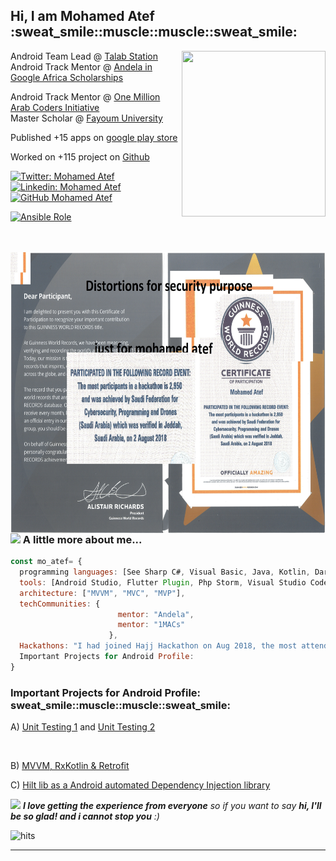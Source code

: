 <h2>Hi, I am Mohamed Atef :sweat_smile::muscle::muscle::sweat_smile:</h2>

<img align='right' src="https://media.giphy.com/media/b85mPT4Usz7fq/giphy.gif" width="230" height="265">
<p>Android Team Lead @ <a href="https://play.google.com/store/apps/details?id=mo.atef.talab.station.client">Talab Station</a></br>Android Track Mentor @ <a href="https://andela.com/">Andela in Google Africa Scholarships</a>
<p>Android Track Mentor @ <a href="https://mentor.arabcoders.ae/experts/4903">One Million Arab Coders Initiative</a></br>Master Scholar @ <a href="http://www.fayoum.edu.eg/">Fayoum University</a>
<p>Published +15 apps on <a href="https://play.google.com/store/apps/dev?id=8766826061956234248">google play store</a></br></p>
<p>Worked on +115 project on <a href="https://github.com/Prof-MohamedAtef?tab=repositories">Github</a></br></p>




[![Twitter: Mohamed Atef](https://img.shields.io/twitter/follow/_Mohamed__Atef_?style=social)](https://twitter.com/_Mohamed__Atef_)
[![Linkedin: Mohamed Atef](https://img.shields.io/badge/Prof-MohamedAtef-blue?style=flat-square&logo=Linkedin&logoColor=white&link=https://www.linkedin.com/in/prof-mohamed-atef/)](https://www.linkedin.com/in/prof-mohamed-atef/)
[![GitHub Mohamed Atef](https://img.shields.io/github/followers/Prof-MohamedAtef?label=follow&style=social)](https://github.com/Prof-MohamedAtef)

<p align='left'>
      <a href="https://github.com/Prof-MohamedAtef/Prof-MohamedAtef/blob/master/MohamedAtefAndroidDeveloperResume.pdf">
            <img alt="Ansible Role" src="https://img.shields.io/static/v1?color=orange&label=Resume&logo=Apple&logoColor=white&style=for-the-badge&message=Download">
      </a>
</p>


</br></br><img align='right' src="https://github.com/Prof-MohamedAtef/Prof-MohamedAtef/blob/master/Guinness_1.9MB.jpg" width="900" height="450">
</br></br>

### <img src="https://media.giphy.com/media/VgCDAzcKvsR6OM0uWg/giphy.gif" width="50"> A little more about me...  


```javascript
const mo_atef= {
  programming languages: [See Sharp C#, Visual Basic, Java, Kotlin, Dart, Python, PhP, Asp.Net, html, css],
  tools: [Android Studio, Flutter Plugin, Php Storm, Visual Studio Code, Xampp, MSSql Server, Microsoft Visual Studio 2010, 2013 & 2015],
  architecture: ["MVVM", "MVC", "MVP"],
  techCommunities: {
                        mentor: "Andela",
                        mentor: "1MACs"
                      },
  Hackathons: "I had joined Hajj Hackathon on Aug 2018, the most attended Software Engineering competition in the history in Jeddah, Saudi Arabia"
  Important Projects for Android Profile:
}
```
<h3>Important Projects for Android Profile: sweat_smile::muscle::muscle::sweat_smile:</h3>
<p>A) <a href="https://github.com/Prof-MohamedAtef/kotlin-data-class-raywenderlich">Unit Testing 1</a> and <a href="https://github.com/Prof-MohamedAtef/android-test-codelab-samples">Unit Testing 2</a> </p></br>
<p>B) <a href="https://github.com/Prof-MohamedAtef/ZeewAuth">MVVM, RxKotlin & Retrofit</a></p>
<p>C) <a href="https://github.com/Prof-MohamedAtef/hilt_DepenedencyInjection_android">Hilt lib as a Android automated Dependency Injection library</a></p>

<img src="https://media.giphy.com/media/LnQjpWaON8nhr21vNW/giphy.gif" width="60"> <em><b>I love getting the experience from everyone</b> so if you want to say <b>hi, I'll be so glad! and i cannot stop you</b> :)</em>


 ![hits](https://visitor-badge.glitch.me/badge?page_id=Prof-MohamedAtef)


---
